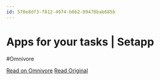 ```yaml
---
id: 570e8df3-f812-4974-b0b2-09478bab685b
---
```


# Apps for your tasks | Setapp
#Omnivore

[Read on Omnivore](https://omnivore.app/me/apps-for-your-tasks-setapp-18fbdcc2158)
[Read Original](https://setapp.com/apps)


